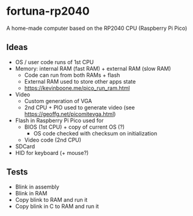 # fortuna-rp2040
A home-made computer based on the RP2040 CPU (Raspberry Pi Pico)

## Ideas
- OS / user code runs of 1st CPU
- Memory: internal RAM (fast RAM) + external RAM (slow RAM)
  - Code can run from both RAMs + flash
  - External RAM used to store other apps state
  - https://kevinboone.me/pico_run_ram.html
- Video
  - Custom generation of VGA
  - 2nd CPU + PIO used to generate video (see https://geoffg.net/picomitevga.html)
- Flash in Raspberry Pi Pico used for
  - BIOS (1st CPU) + copy of current OS (?)
    - OS code checked with checksum on initialization
  - Video code (2nd CPU)
- SDCard
- HID for keyboard (+ mouse?)

## Tests
- Blink in assembly
- Blink in RAM
- Copy blink to RAM and run it
- Copy blink in C to RAM and run it
